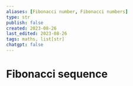 ```yaml
---
aliases: [Fibonacci number, Fibonacci numbers]
type: str
publish: false
created: 2023-08-26
last_edited: 2023-08-26
tags: maths, list[str]
chatgpt: false
---
```

# Fibonacci sequence